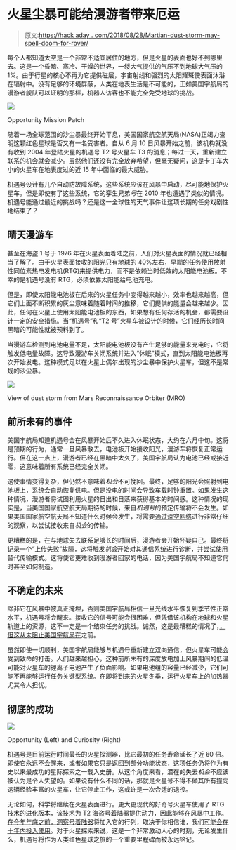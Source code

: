 # 火星尘暴可能给漫游者带来厄运

> 原文:[https://hack aday . com/2018/08/28/Martian-dust-storm-may-spell-doom-for-rover/](https://hackaday.com/2018/08/28/martian-dust-storm-may-spell-doom-for-rover/)

每个人都知道太空是一个非常不适宜居住的地方，但是火星的表面也好不到哪里去。这是一个昏暗、寒冷、干燥的世界，一缕大气提供的气压不到地球大气压的 1%。由于行星的核心不再为它提供磁层，宇宙射线和强烈的太阳耀斑使表面沐浴在辐射中。没有足够的环境屏蔽，人类在地表生活是不可能的，正如美国宇航局的漫游者舰队可以证明的那样，机器人访客也不能完全免受地球的挑战。

[![](../Images/dea5e7df6c2e7e5ca967494d9b2a53d0.png)](https://hackaday.com/wp-content/uploads/2018/08/opportunity_patch.png)

Opportunity Mission Patch

随着一场全球范围的沙尘暴最终开始平息，美国国家航空航天局(NASA)正竭力查明这颗红色星球是否又有一名受害者。自从 6 月 10 日风暴开始之前，该机构就没有收到 2004 年登陆火星的机遇号 T2 号火星车 T3 的消息；每过一天，重新建立联系的机会就会减少。虽然他们还没有完全放弃希望，但毫无疑问，这是卡丁车大小的火星车在地表度过的近 15 年中面临的最大威胁。

机遇号设计有几个自动防故障系统，这些系统应该在风暴中启动，尽可能地保护火星车。但是即使有了这些系统，它的孪生兄弟*号*在 2010 年也遭遇了类似的情况。机遇号能通过最近的挑战吗？还是这一全球性的天气事件让这项长期的任务戏剧性地结束了？

## 晴天漫游车

甚至在海盗 1 号于 1976 年在火星表面着陆之前，人们对火星表面的情况就已经相当了解了。由于火星表面接收的阳光只有地球的 40%左右，早期的任务使用放射性同位素热电发电机(RTG)来提供电力，而不是依赖当时低效的太阳能电池板。不幸的是机遇号没有 RTG，必须依靠太阳能给电池充电。

但是，即使太阳能电池板在后来的火星任务中变得越来越小，效率也越来越高，但它们上面不断积累的灰尘意味着随着时间的推移，它们提供的能量会越来越少。因此，任何在火星上使用太阳能电池板的东西，如果想有任何存活的机会，都需要设计一定的安全措施。当“机遇号”和“T2 号”火星车被设计的时候，它们经历长时间黑暗的可能性就被预料到了。

当漫游车检测到电池电量不足，太阳能电池板没有产生足够的能量来充电时，它将触发低电量故障。这导致漫游车关闭系统并进入“休眠”模式，直到太阳能电池板再次开始发电。这种模式足以在火星上偶尔出现的沙尘暴中保护火星车，但这不是常规的沙尘暴。

[![](../Images/015149318f0d9b34cd8d629c7490c340.png)](https://hackaday.com/wp-content/uploads/2018/08/mars_dust.jpg)

View of dust storm from Mars Reconnaissance Orbiter (MRO)

## 前所未有的事件

美国宇航局知道机遇号会在风暴开始后不久进入休眠状态，大约在六月中旬。这将是预期的行为，通常一旦风暴散去，电池板开始接收阳光，漫游车将恢复正常运行。但在这一点上，漫游者已经在黑暗中太久了，美国宇航局认为电池已经或接近零，这意味着所有系统已经完全关闭。

这使事情变得复杂，但仍然不意味着*机会*不可挽回。最终，足够的阳光会照射到电池板上，系统会自动恢复供电。但是没电的时间会导致车载时钟重置。如果发生这种情况，漫游者将试图利用火星的日出和日落来获得基本的时间感。这种情况的现实是，当美国国家航空航天局期待的时候，来自*机遇号*的预定传输将不会发生。如果美国国家航空航天局不知道什么时候会发生，将需要[通过深空网络](https://hackaday.com/2017/07/21/serious-dx-the-deep-space-network/)进行非常仔细的观察，以尝试接收来自*机会*的传输。

更糟糕的是，在与地球失去联系足够长的时间后，漫游者会开始怀疑自己。最终将记录一个“上传失败”故障，这将触发*机会*开始对其通信系统进行诊断，并尝试使用替代传输模式。这将使它更难收到漫游者回家的电话，因为美国宇航局不知道它何时甚至如何制造。

## 不确定的未来

除非它在风暴中被真正掩埋，否则美国宇航局相信一旦光线水平恢复到季节性正常水平，机遇号将会醒来。接收它的信号可能会很困难，但凭借该机构在地球和火星轨道上的资源，这不一定是一个结束任务的挑战。诚然，这是最糟糕的情况了，[，但这从未阻止美国宇航局在](http://hackaday.com/2018/07/31/kepler-nears-end-of-epic-journey/)之前。

虽然即使一切顺利，美国宇航局能够与机遇号重新建立双向通信，但火星车可能会受到致命的打击。人们越来越担心，这种前所未有的深度放电加上风暴期间的低温可能对火星车的锂离子电池产生了负面影响。如果电池组的容量已经减少，它们可能不再能够运行任务关键型系统。在即将到来的火星冬季，运行火星车上的加热器尤其令人担忧。

## 彻底的成功

[![](../Images/dc3d0af9d353fe5ebcdd1907ae8cb1c9.png)](https://hackaday.com/wp-content/uploads/2018/08/mars_rovers.jpg)

Opportunity (Left) and Curiosity (Right)

机遇号是目前运行时间最长的火星探测器，比它最初的任务寿命延长了近 60 倍。即使它永远不会醒来，或者如果它只是返回到部分功能状态，这项任务仍将作为有史以来最成功的星际探索之一载入史册。从这个角度来看，潜在的失去*机会*不应该被认为是令人失望的。如果说有什么不同的话，那就是火星号不得不倾其所有撞向这辆经验丰富的火星车，让它停止工作，这或许是一次合适的退役。

无论如何，科学将继续在火星表面进行。更大更现代的好奇号火星车使用了 RTG 技术的进化版本，该技术为 T2 海盗号着陆器提供动力，因此能够在风暴中工作。[在今年年底之前，洞察号着陆器](http://hackaday.com/2018/05/18/insight-brings-new-tech-to-mars/)将加入它的行列，取决于你相信谁，我们[可能会在十年内投入使用](https://hackaday.com/2017/08/17/living-on-mars-the-stuff-you-never-thought-about/)。对于火星探索来说，这是一个非常激动人心的时刻，无论发生什么，机遇号将作为人类红色星球之旅的一个重要里程碑而被永远铭记。